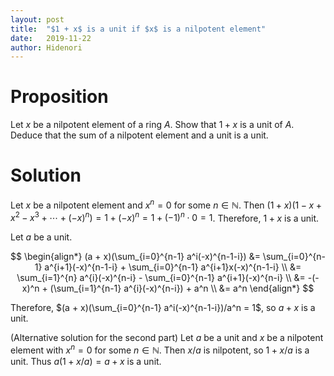 ```yaml
---
layout: post
title:  "$1 + x$ is a unit if $x$ is a nilpotent element"
date:   2019-11-22
author: Hidenori
---
```


# Proposition
Let $x$ be a nilpotent element of a ring $A$.
Show that $1 + x$ is a unit of $A$.
Deduce that the sum of a nilpotent element and a unit is a unit.

# Solution
Let $x$ be a nilpotent element and $x^n = 0$ for some $n \in \mathbb{N}$.
Then $(1 + x)(1 - x + x^2 - x^3 + \cdots + (-x)^n) = 1 + (-x)^n = 1 + (-1)^n \cdot 0 = 1$.
Therefore, $1 + x$ is a unit.

Let $a$ be a unit.

$$
\begin{align*}
  (a + x)(\sum_{i=0}^{n-1} a^i(-x)^{n-1-i})
    &= \sum_{i=0}^{n-1} a^{i+1}(-x)^{n-1-i}
       + \sum_{i=0}^{n-1} a^{i+1}x(-x)^{n-1-i} \\
    &= \sum_{i=1}^{n} a^{i}(-x)^{n-i}
       - \sum_{i=0}^{n-1} a^{i+1}(-x)^{n-i} \\
    &= -(-x)^n + (\sum_{i=1}^{n-1} a^{i}(-x)^{n-i}) + a^n \\
    &= a^n
\end{align*}
$$

Therefore, $(a + x)(\sum_{i=0}^{n-1} a^i(-x)^{n-1-i})/a^n = 1$, so $a + x$ is a unit.

(Alternative solution for the second part)
Let $a$ be a unit and $x$ be a nilpotent element with $x^n = 0$ for some $n \in \mathbb{N}$.
Then $x / a$ is nilpotent, so $1 + x / a$ is a unit.
Thus $a(1 + x / a) = a + x$ is a unit.

